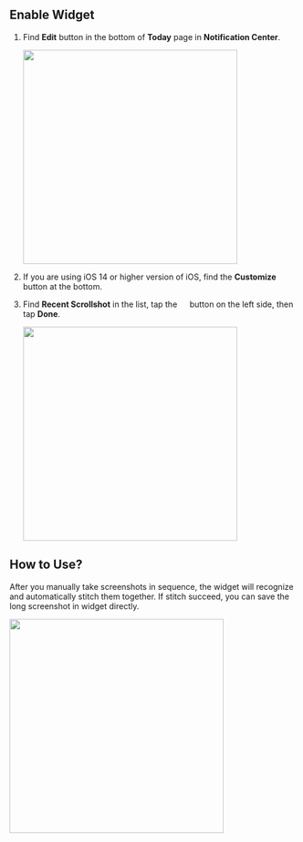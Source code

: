 ## Enable Widget

1. Find **Edit** button in the bottom of **Today** page in **Notification Center**.

    <img src="../assets/guide-widget-1.jpg" width="375" >
    
2. If you are using iOS 14 or higher version of iOS, find the **Customize** button at the bottom.

3. Find **Recent Scrollshot** in the list, tap the <img src="../assets/guide-plus.png" style="height:1em !important; vertical-align:-10%"> button on the left side, then tap **Done**.

    <img src="../assets/guide-widget-2.jpg" width="375" >

## How to Use?

After you manually take screenshots in sequence, the widget will recognize and automatically stitch them together. If stitch succeed, you can save the long screenshot in widget directly.

<img src="../assets/guide-widget-3.jpg" width="375" >

